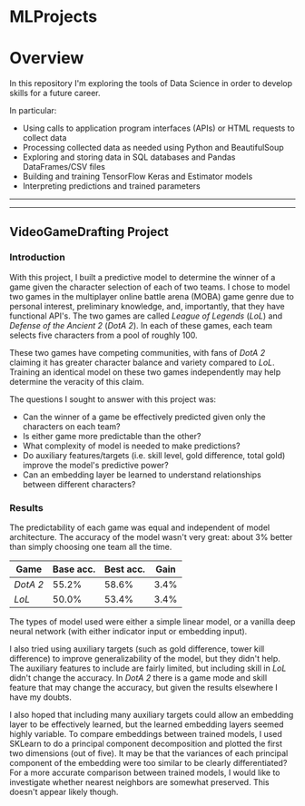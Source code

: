 # MLProjects


# Overview

In this repository I'm exploring the tools of Data Science in order to develop skills for a future career.

In particular:
* Using calls to application program interfaces (APIs) or HTML requests to collect data
* Processing collected data as needed using Python and BeautifulSoup
* Exploring and storing data in SQL databases and Pandas DataFrames/CSV files
* Building and training TensorFlow Keras and Estimator models
* Interpreting predictions and trained parameters
---
---
## VideoGameDrafting Project
### Introduction
With this project, I built a predictive model to determine the winner of a game given the character selection of each of two teams. I chose to model two games in the multiplayer online battle arena (MOBA) game genre due to personal interest, preliminary knowledge, and, importantly, that they have functional API's. The two games are called *League of Legends* (*LoL*) and *Defense of the Ancient 2* (*DotA 2*). In each of these games, each team selects five characters from a pool of roughly 100. 

These two games have competing communities, with fans of *DotA 2* claiming it has greater character balance and variety compared to *LoL*. Training an identical model on these two games independently may help determine the veracity of this claim.

The questions I sought to answer with this project was:
* Can the winner of a game be effectively predicted given only the characters on each team?
* Is either game more predictable than the other?
* What complexity of model is needed to make predictions?
* Do auxiliary features/targets (i.e. skill level, gold difference, total gold) improve the model's predictive power?
* Can an embedding layer be learned to understand relationships between different characters?


### Results
The predictability of each game was equal and independent of model architecture. The accuracy of the model wasn't very great: about 3% better than simply choosing one team all the time.

|   Game   | Base acc. | Best acc. | Gain |
| -------- | --------- | --------- | ---- |
| *DotA 2* | 55.2%     | 58.6%     | 3.4% |
| *LoL*    | 50.0%     | 53.4%     | 3.4% |

The types of model used were either a simple linear model, or a vanilla deep neural network (with either indicator input or embedding input). 

I also tried using auxiliary targets (such as gold difference, tower kill difference) to improve generalizability of the model, but they didn't help. The auxiliary features to include are fairly limited, but including skill in *LoL* didn't change the accuracy. In *DotA 2* there is a game mode and skill feature that may change the accuracy, but given the results elsewhere I have my doubts.

I also hoped that including many auxiliary targets could allow an embedding layer to be effectively learned, but the learned embedding layers seemed highly variable. To compare embeddings between trained models, I used SKLearn to do a principal component decomposition and plotted the first two dimensions (out of five). It may be that the variances of each principal component of the embedding were too similar to be clearly differentiated? For a more accurate comparison between trained models, I would like to investigate whether nearest neighbors are somewhat preserved. This doesn't appear likely though.
